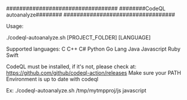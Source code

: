 ##################################
########CodeQL autoanalyze########
##################################

Usage:

./codeql-autoanalyze.sh [PROJECT_FOLDER] [LANGUAGE]


Supported languages:
C
C++
C#
Python
Go Lang
Java
Javascript
Ruby
Swift


CodeQL must be installed, if it's not, please check at: https://github.com/github/codeql-action/releases
Make sure your PATH Environment is up to date with codeql

Ex: ./codeql-autoanalyze.sh /tmp/mytmpproj/js javascript

